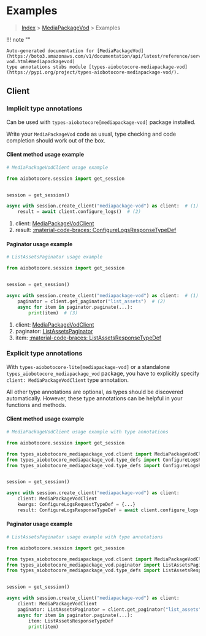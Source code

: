 # Examples

> [Index](../README.md) > [MediaPackageVod](./README.md) > Examples

!!! note ""

    Auto-generated documentation for [MediaPackageVod](https://boto3.amazonaws.com/v1/documentation/api/latest/reference/services/mediapackage-vod.html#mediapackagevod)
    type annotations stubs module [types-aiobotocore-mediapackage-vod](https://pypi.org/project/types-aiobotocore-mediapackage-vod/).

## Client

### Implicit type annotations

Can be used with `types-aiobotocore[mediapackage-vod]` package installed.

Write your `MediaPackageVod` code as usual,
type checking and code completion should work out of the box.



#### Client method usage example

```python
# MediaPackageVodClient usage example

from aiobotocore.session import get_session


session = get_session()

async with session.create_client("mediapackage-vod") as client:  # (1)
    result = await client.configure_logs()  # (2)
```

1. client: [MediaPackageVodClient](./client.md)
2. result: [:material-code-braces: ConfigureLogsResponseTypeDef](./type_defs.md#configurelogsresponsetypedef)



#### Paginator usage example

```python
# ListAssetsPaginator usage example

from aiobotocore.session import get_session


session = get_session()

async with session.create_client("mediapackage-vod") as client:  # (1)
    paginator = client.get_paginator("list_assets")  # (2)
    async for item in paginator.paginate(...):
        print(item)  # (3)
```

1. client: [MediaPackageVodClient](./client.md)
2. paginator: [ListAssetsPaginator](./paginators.md#listassetspaginator)
3. item: [:material-code-braces: ListAssetsResponseTypeDef](./type_defs.md#listassetsresponsetypedef)




### Explicit type annotations

With `types-aiobotocore-lite[mediapackage-vod]`
or a standalone `types_aiobotocore_mediapackage_vod` package, you have to explicitly specify
`client: MediaPackageVodClient` type annotation.

All other type annotations are optional, as types should be discovered automatically.
However, these type annotations can be helpful in your functions and methods.


#### Client method usage example

```python
# MediaPackageVodClient usage example with type annotations

from aiobotocore.session import get_session

from types_aiobotocore_mediapackage_vod.client import MediaPackageVodClient
from types_aiobotocore_mediapackage_vod.type_defs import ConfigureLogsResponseTypeDef
from types_aiobotocore_mediapackage_vod.type_defs import ConfigureLogsRequestTypeDef


session = get_session()

async with session.create_client("mediapackage-vod") as client:
    client: MediaPackageVodClient
    kwargs: ConfigureLogsRequestTypeDef = {...}
    result: ConfigureLogsResponseTypeDef = await client.configure_logs(**kwargs)
```



#### Paginator usage example

```python
# ListAssetsPaginator usage example with type annotations

from aiobotocore.session import get_session

from types_aiobotocore_mediapackage_vod.client import MediaPackageVodClient
from types_aiobotocore_mediapackage_vod.paginator import ListAssetsPaginator
from types_aiobotocore_mediapackage_vod.type_defs import ListAssetsResponseTypeDef


session = get_session()

async with session.create_client("mediapackage-vod") as client:
    client: MediaPackageVodClient
    paginator: ListAssetsPaginator = client.get_paginator("list_assets")
    async for item in paginator.paginate(...):
        item: ListAssetsResponseTypeDef
        print(item)
```


